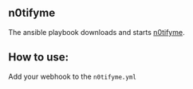 ## n0tifyme

The ansible playbook downloads and starts [n0tifyme](https://github.com/Sikkis/n0tifyme). 

## How to use:
Add your webhook to the `n0tifyme.yml`